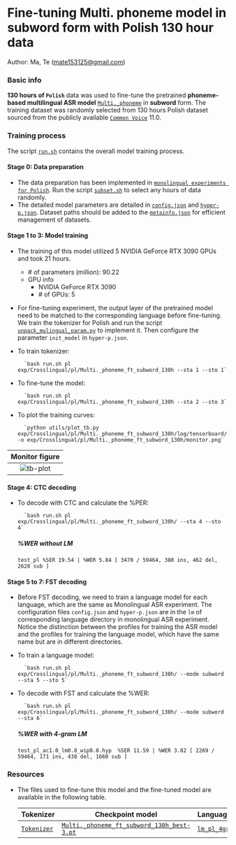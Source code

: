 # Fine-tuning Multi. phoneme model in subword form with Polish 130 hour data
Author: Ma, Te (mate153125@gmail.com)
### Basic info

__130 hours of `Polish`__ data was used to fine-tune the pretrained __phoneme-based multilingual ASR model__ [`Multi._phoneme`](../../../Multilingual/Multi._phoneme/readme.md) in __subword__ form. The training dataset was randomly selected from 130 hours Polish dataset sourced from the publicly available [`Common Voice`](https://commonvoice.mozilla.org/) 11.0. 


### Training process

The script [`run.sh`](../../../run.sh) contains the overall model training process.

#### Stage 0: Data preparation
* The data preparation has been implemented in [`monolingual experiments for Polish`](../../../Monolingual/pl/Mono._phoneme_130h/readme.md). Run the script [`subset.sh`](../../../../local/tools/subset.sh) to select any hours of data randomly.
* The detailed model parameters are detailed in [`config.json`](config.json) and [`hyper-p.json`](hyper-p.json). Dataset paths should be added to the [`metainfo.json`](../../../data/metainfo.json) for efficient management of datasets.

#### Stage 1 to 3: Model training
* The training of this model utilized 5 NVIDIA GeForce RTX 3090 GPUs and took 21 hours. 
  * \# of parameters (million): 90.22
  * GPU info
      * NVIDIA GeForce RTX 3090
      * \# of GPUs: 5

* For fine-tuning experiment, the output layer of the pretrained model need to be matched to the corresponding language before fine-tuning. We train the tokenizer for Polish and run the script [`unpack_mulingual_param.py`](../../../../local/tools/unpack_mulingual_param.py) to implement it. Then configure the parameter `init_model` in `hyper-p.json`.

* To train tokenizer:

        `bash run.sh pl exp/Crosslingual/pl/Multi._phoneme_ft_subword_130h --sta 1 --sto 1`
* To fine-tune the model:

        `bash run.sh pl exp/Crosslingual/pl/Multi._phoneme_ft_subword_130h --sta 2 --sto 3`
* To plot the training curves:

        `python utils/plot_tb.py exp/Crosslingual/pl/Multi._phoneme_ft_subword_130h/log/tensorboard/file -o exp/Crosslingual/pl/Multi._phoneme_ft_subword_130h/monitor.png`

|     Monitor figure    |
|:-----------------------:|
|![tb-plot](./monitor.png)|

#### Stage 4: CTC decoding
* To decode with CTC and calculate the %PER:

        `bash run.sh pl exp/Crosslingual/pl/Multi._phoneme_ft_subword_130h/ --sta 4 --sto 4`

    ##### %WER without LM
    ```
    test_pl %SER 19.54 | %WER 5.84 [ 3470 / 59464, 380 ins, 462 del, 2628 sub ]
    ```

#### Stage 5 to 7: FST decoding
* Before FST decoding, we need to train a language model for each language, which are the same as Monolingual ASR experiment. The configuration files `config.json` and `hyper-p.json` are in the `lm` of corresponding language directory in monolingual ASR experiment. Notice the distinction between the profiles for training the ASR model and the profiles for training the language model, which have the same name but are in different directories.
* To train a language model:

        `bash run.sh pl exp/Crosslingual/pl/Multi._phoneme_ft_subword_130h/ --mode subword --sta 5 --sto 5`

* To decode with FST and calculate the %WER:

        `bash run.sh pl exp/Crosslingual/pl/Multi._phoneme_ft_subword_130h/ --mode subword --sta 6`

    ##### %WER with 4-gram LM
    ```
    test_pl_ac1.0_lm0.8_wip0.0.hyp  %SER 11.59 | %WER 3.82 [ 2269 / 59464, 171 ins, 438 del, 1660 sub ]
    ```

### Resources
* The files used to fine-tune this model and the fine-tuned model are available in the following table.

    | Tokenizer | Checkpoint model | Language model | Tensorboard log |
    | ----------- | ----------- | ----------- | ----------- |
    | [`Tokenizer`](http://cat-ckpt.oss-cn-beijing.aliyuncs.com/cat-multilingual/cv-lang10/dict/pl/wordlist_pl?OSSAccessKeyId=LTAI5tF9KeigLW4UoLbK9vnJ&Expires=2064642450&Signature=fiZYZSh%2B6EL%2BS5XwMm2l%2Bm15qLo%3D) | [`Multi._phoneme_ft_subword_130h_best-3.pt`](https://cat-ckpt.oss-cn-beijing.aliyuncs.com/cat-multilingual/cv-lang10/exp/pl/Multi._phoneme_ft_subword_130h_best-3.pt) | [`lm_pl_4gram.arpa`](https://cat-ckpt.oss-cn-beijing.aliyuncs.com/cat-multilingual/cv-lang10/exp/pl/lm_pl_4gram.arpa) | [`tb_Multi._phoneme_ft_subword_130h`](https://cat-ckpt.oss-cn-beijing.aliyuncs.com/cat-multilingual/cv-lang10/exp/pl/tb_log_Multi._phoneme_ft_subword_130h.tar.gz) |
